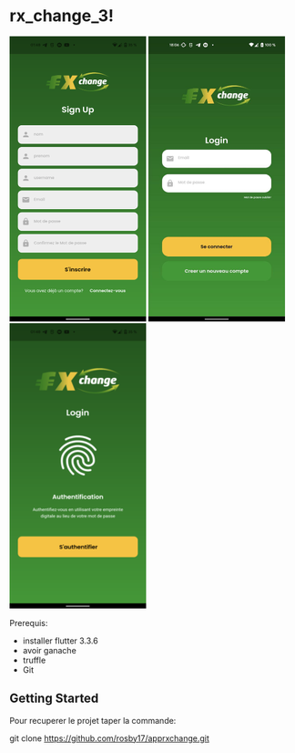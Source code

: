 

<!-- <img src="https://github.com/rosby17/apprxchange/blob/master/assets/images/rxchange_2noir.png" style=" width:200px ; height:180px"  > -->

# rx_change_3!

<img src="https://github.com/rosby17/apprxchange/blob/master/assets/images/z_SignUp.png" style=" width:240px ; height:500px "  > <img src="https://github.com/rosby17/apprxchange/blob/master/assets/images/z_siign.jpg" style="  width:240px ; height:500px "   > <img src="https://github.com/rosby17/apprxchange/blob/master/assets/images/z_auth_biometric.png" style="  width:240px ; height:500px "  >




Prerequis: 

- installer flutter   3.3.6
- avoir ganache
- truffle
- Git 
## Getting Started
Pour recuperer le projet taper la commande:

git clone https://github.com/rosby17/apprxchange.git

